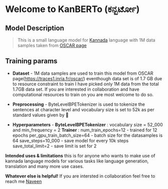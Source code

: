 # Welcome to KanBERTo (ಕನ್ಬರ್ಟೋ)

## Model Description
 
> This is a small language model for [Kannada](https://en.wikipedia.org/wiki/Kannada) language with 1M data samples taken from
  [OSCAR page](https://traces1.inria.fr/oscar/files/compressed-orig/kn.txt.gz)

## Training params 

- **Dataset** - 1M data samples are used to train this model from OSCAR page(https://traces1.inria.fr/oscar/) eventhough data set is of 1.7 GB due to resource constraint to train 
I have picked only 1M data from the total 1.7GB data set. If you are interested in collaboration and have computational resources to train on you are most welcome to do so.

- **Preprocessing** - ByteLevelBPETokenizer is used to tokenize the sentences at character level and vocabulary size is set to 52k as per standard values given by 🤗 
- **Hyperparameters** - __ByteLevelBPETokenizer__ : vocabulary size = 52_000 and  min_frequency = 2
                        __Trainer__ :               num_train_epochs=12 - trained for 12 epochs
                                                    per_gpu_train_batch_size=64 - batch size for the datasamples is 64
                                                    save_steps=10_000 - save model for every 10k steps
                                                    save_total_limit=2 - save limit is set for 2

**Intended uses & limitations**
  this is for anyone who wants to make use of kannada language models for various tasks like language generation, translation and many more use cases.

**Whatever else is helpful!**
  If you are intersted in collaboration feel free to reach  me [Naveen](mailto:naveen.maltesh@gmail.com)
